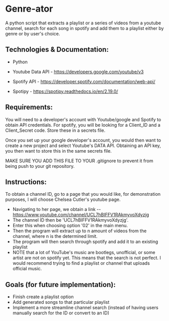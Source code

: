 # Genre-ator

A python script that extracts a playlist or a series of videos from a youtube channel, search for each song in spotify
and add them to a playlist either by genre or by user's choice.

## Technologies & Documentation:
* Python

* Youtube Data API - https://developers.google.com/youtube/v3

* Spotify API - https://developer.spotify.com/documentation/web-api/

* Spotipy - https://spotipy.readthedocs.io/en/2.19.0/

## Requirements:
You will need to a developer's account with Youtube/google and Spotify to obtain API credentials.
For spotify, you will be looking for a Client_ID and a Client_Secret code. Store these in a secrets file.

Once you set up your google developer's account, you would then want to create a new project and select Youtube's
DATA API. Obtaining an API key, you then want to store this in the same secrets file.

MAKE SURE YOU ADD THIS FILE TO YOUR .gitignore to prevent it from being push to your git repository.

## Instructions:

To obtain a channel ID, go to a page that you would like, for demonstration purposes, I will choose Chelsea Cutler's youtube page.

* Navigating to her page, we obtain a link -- https://www.youtube.com/channel/UCL7hBIFFV1RAkmyvoXdyzjg
* The channel ID then be 'UCL7hBIFFV1RAkmyvoXdyzjg'.
* Enter this when choosing option '02' in the main menu.
* Then the program will extract up to n amount of videos from the channel, where n is the determined limit.
* The program will then search through spotify and add it to an existing playlist
* NOTE that a lot of YouTube's music are bootlegs, unofficial, or some artist are not on spotify yet. This means that the search is not perfect. I would recommend trying to find a playlist or channel that uploads official music.

## Goals (for future implementation):
* Finish create a playlist option
* Add generated songs to that particular playlist
* Implement a more streamline channel search (instead of having users manually search for the ID or convert to an ID)
